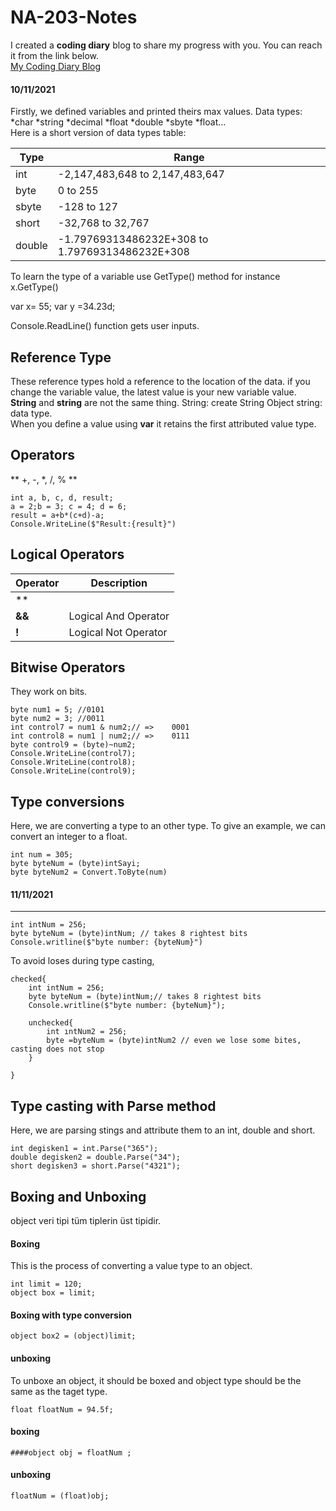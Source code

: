 # NA-203-Notes

I created a **coding diary** blog to share my progress with you. You can reach it from the link below.<br />
[My Coding Diary Blog](https://baristutakli.github.io/NA-203-Notes/)
#### 10/11/2021
Firstly, we defined variables and printed theirs max values.
Data types: *char *string  *decimal  *float  *double *sbyte  *float...<br />
Here is a short version of data types table:<br/>


Type | Range
------------ | -------------
int | -2,147,483,648 to 2,147,483,647
byte | 0 to 255
sbyte | -128 to 127
short | -32,768 to 32,767
double | -1.79769313486232E+308 to 1.79769313486232E+308

To learn the type of a variable use GetType() method for instance x.GetType()

var x= 55;
var y =34.23d; 

Console.ReadLine() function gets user inputs.

## Reference Type
These reference types hold a reference to the location of the data.
if you change the variable value, the latest value is your new variable value.<br />
**String** and **string** are not the same thing. String:  create String Object
string: data type.<br /> When you define a value using **var** it retains the first attributed value type.


## Operators

** +, -, *, /, % **
```
int a, b, c, d, result;
a = 2;b = 3; c = 4; d = 6;
result = a+b*(c+d)-a;
Console.WriteLine($"Result:{result}")
```


## Logical Operators
 

Operator | Description
------------ | -------------
**||** |  Logical Or Operator
**&&** | Logical And Operator
**!** | Logical Not Operator 

## Bitwise Operators
They work on bits.

```
byte num1 = 5; //0101
byte num2 = 3; //0011
int control7 = num1 & num2;// =>    0001
int control8 = num1 | num2;// =>    0111
byte control9 = (byte)~num2;
Console.WriteLine(control7);
Console.WriteLine(control8);
Console.WriteLine(control9);
```

## Type conversions
Here, we are converting a type to an other type. To give an example, we can convert an integer to a float.

```
int num = 305;
byte byteNum = (byte)intSayi;
byte byteNum2 = Convert.ToByte(num)
```

#### 11/11/2021
-------------------------------------------------------------
```
int intNum = 256;
byte byteNum = (byte)intNum; // takes 8 rightest bits 
Console.writline($"byte number: {byteNum}")
```
To avoid loses during type casting,
```
checked{
    int intNum = 256;
    byte byteNum = (byte)intNum;// takes 8 rightest bits 
    Console.writline($"byte number: {byteNum}");

    unchecked{
        int ıntNum2 = 256;
        byte =byteNum = (byte)intNum2 // even we lose some bites, casting does not stop
    }

} 
```

## Type casting with Parse method
Here, we are parsing stings and attribute them to an int, double and short.
```
int degisken1 = int.Parse("365");
double degisken2 = double.Parse("34");
short degisken3 = short.Parse("4321");
```

## Boxing and Unboxing
object  veri tipi tüm tiplerin üst tipidir.
#### Boxing
This is the process of converting  a value type to an object.

```
int limit = 120;
object box = limit;
```
#### Boxing with type conversion
```
object box2 = (object)limit;
```
#### unboxing
To unboxe an object, it should be boxed and object type should be the same as the taget type.

```
float floatNum = 94.5f;
```
#### boxing
```
####object obj = floatNum ;
```
#### unboxing
```
floatNum = (float)obj;
 ```



